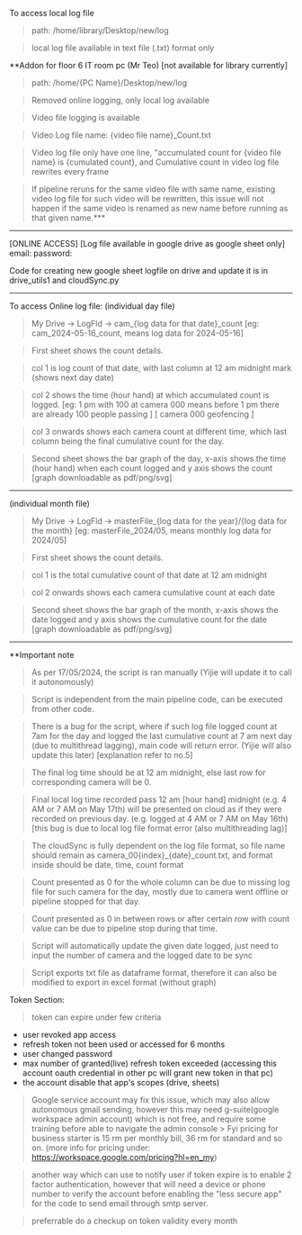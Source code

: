 To access local log file
> path: /home/library/Desktop/new/log

> local log file available in text file (.txt) format only

**Addon for floor 6 IT room pc (Mr Teo) [not available for library currently]
> path: /home/{PC Name}/Desktop/new/log

> Removed online logging, only local log available

> Video file logging is available

> Video Log file name: {video file name}_Count.txt

> Video log file only have one line, "accumulated count for {video file name} is {cumulated count}, and Cumulative count in video log file rewrites every frame

> If pipeline reruns for the same video file with same name, existing video log file for such video will be rewritten, this issue will not happen if the same video is renamed as new name before running as that given name.***

--------------------------------------------------------------------------------------

[ONLINE ACCESS] [Log file available in google drive as google sheet only]
email: <your email>
password: <your password>

Code for creating new google sheet logfile on drive and update it is in drive_utils1 and cloudSync.py

--------------------------------------------------------------------------------------

To access Online log file:
(individual day file)
> My Drive -> LogFld -> cam_{log data for that date}_count 
[eg: cam_2024-05-16_count, means log data for 2024-05-16]

> First sheet shows the count details.

> col 1 is log count of that date, with last column at 12 am midnight mark (shows next day date)

> col 2 shows the time (hour hand) at which accumulated count is logged.
[eg: 	1 pm with 100 at camera 000 means before 1 pm there are already 100 people passing ]
[	camera 000 geofencing								   ]

> col 3 onwards shows each camera count at different time, which last column being the final cumulative count for the day.

> Second sheet shows the bar graph of the day, x-axis shows the time (hour hand) when each count logged and y axis shows the count [graph downloadable as pdf/png/svg]

--------------------------------------------------------------------------------------

(individual month file)
> My Drive -> LogFld -> masterFile_{log data for the year}/{log data for the month}
[eg: masterFile_2024/05, means monthly log data for 2024/05]

> First sheet shows the count details.

> col 1 is the total cumulative count of that date at 12 am midnight

> col 2 onwards shows each camera cumulative count at each date

> Second sheet shows the bar graph of the month, x-axis shows the date logged and y axis shows the cumulative count for the date [graph downloadable as pdf/png/svg]

---------------------------------------------------------------------------------------

**Important note
> As per 17/05/2024, the script is ran manually (Yijie will update it to call it autonomously)

> Script is independent from the main pipeline code, can be executed from other code.

> There is a bug for the script, where if such log file logged count at 7am for the day and logged the last cumulative count at 7 am next day (due to multithread lagging), main code will return error. (Yijie will also update this later)
[explanation refer to no.5]

> The final log time should be at 12 am midnight, else last row for corresponding camera will be 0.

> Final local log time recorded pass 12 am [hour hand] midnight (e.g. 4 AM or 7 AM on May 17th) will be presented on cloud as if they were recorded on previous day. (e.g. logged at 4 AM or 7 AM on May 16th) [this bug is due to local log file format error (also multithreading lag)]

> The cloudSync is fully dependent on the log file format, so file name should remain as camera_00{index}_{date}_count.txt, and format inside should be date, time, count format

> Count presented as 0 for the whole column can be due to missing log file for such camera for the day, mostly due to camera went offline or pipeline stopped for that day.

> Count presented as 0 in between rows or after certain row with count value can be due to pipeline stop during that time.

> Script will automatically update the given date logged, just need to input the number of camera and the logged date to be sync

> Script exports txt file as dataframe format, therefore it can also be modified to export in excel format (without graph)

Token Section:
> token can expire under few criteria
- user revoked app access
- refresh token not been used or accessed for 6 months
- user changed password
- max number of granted(live) refresh token exceeded (accessing this account oauth credential in other pc will grant new token in that pc)
- the account disable that app's scopes (drive, sheets)

> Google service account may fix this issue, which may also allow autonomous gmail sending, however this may need g-suite(google workspace admin account) which is not free, and require some training before able to navigate the admin console
	> Fyi pricing for business starter is 15 rm per monthly bill, 36 rm for standard and so on. (more info for pricing under: https://workspace.google.com/pricing?hl=en_my)

> another way which can use to notify user if token expire is to enable 2 factor authentication, however that will need a device or phone number to verify the account before enabling the "less secure app" for the code to send email through smtp server.

> preferrable do a checkup on token validity every month


